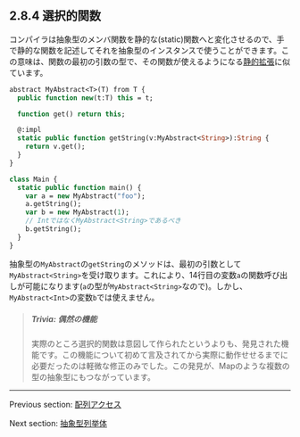 ## 2.8.4 選択的関数

コンパイラは抽象型のメンバ関数を静的な(static)関数へと変化させるので、手で静的な関数を記述してそれを抽象型のインスタンスで使うことができます。この意味は、関数の最初の引数の型で、その関数が使えるようになる[静的拡張](lf-static-extension.md)に似ています。

```haxe
abstract MyAbstract<T>(T) from T {
  public function new(t:T) this = t;

  function get() return this;

  @:impl
  static public function getString(v:MyAbstract<String>):String {
    return v.get();
  }
}

class Main {
  static public function main() {
    var a = new MyAbstract("foo");
    a.getString();
    var b = new MyAbstract(1);
    // IntではなくMyAbstract<String>であるべき
    b.getString();
  }
}

```

抽象型の`MyAbstract`の`getString`のメソッドは、最初の引数として`MyAbstract<String>`を受け取ります。これにより、14行目の変数`a`の関数呼び出しが可能になります(`a`の型が`MyAbstract<String>`なので)。しかし、`MyAbstract<Int>`の変数`b`では使えません。

> ##### Trivia: 偶然の機能
>
> 
> 実際のところ選択的関数は意図して作られたというよりも、発見された機能です。この機能について初めて言及されてから実際に動作せせるまでに必要だったのは軽微な修正のみでした。この発見が、Mapのような複数の型の抽象型にもつながっています。

---

Previous section: [配列アクセス](types-abstract-array-access.md)

Next section: [抽象型列挙体](types-abstract-enum.md)